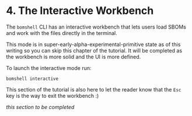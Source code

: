 # 4. The Interactive Workbench 

The `bomshell` CLI has an interactive workbench that lets users load SBOMs and
work with the files directly in the terminal.

This mode is in super-early-alpha-experimental-primitive state as of this
writing so you can skip this chapter of the tutorial. It will be completed
as the workbench is more solid and the UI is more defined.

To launch the interactive mode run:

```
bomshell interactive
```

This section of the tutorial is also here to let the reader know that the `Esc`
key is the way to exit the workbench :)

_this section to be completed_
